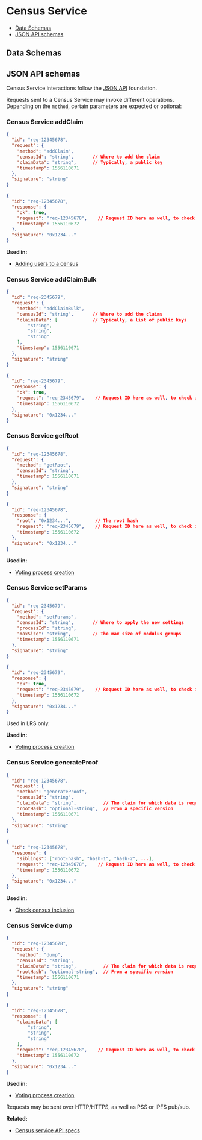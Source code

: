 # Census Service

- [Data Schemas](#data-schemas)
- [JSON API schemas](#json-api-schemas)

## Data Schemas

## JSON API schemas

Census Service interactions follow the [JSON API](/architecture/protocol/json-api) foundation.

Requests sent to a Census Service may invoke different operations. Depending on the `method`, certain parameters are expected or optional:

### Census Service addClaim

```json
{
  "id": "req-12345678",
  "request": {
    "method": "addClaim",
    "censusId": "string",       // Where to add the claim
    "claimData": "string",      // Typically, a public key
    "timestamp": 1556110671
  },
  "signature": "string"
}
```

```json
{
  "id": "req-12345678",
  "response": {
    "ok": true,
    "request": "req-12345678",    // Request ID here as well, to check its integrity as well
    "timestamp": 1556110672
  },
  "signature": "0x1234..."
}
```

**Used in:**

- [Adding users to a census](/architecture/sequence-diagrams?id=adding-users-to-a-census)

### Census Service addClaimBulk

```json
{
  "id": "req-2345679",
  "request": {
    "method": "addClaimBulk",
    "censusId": "string",       // Where to add the claims
    "claimsData": [             // Typically, a list of public keys
        "string",
        "string",
        "string"
    ],
    "timestamp": 1556110671
  },
  "signature": "string"
}
```
```json
{
  "id": "req-2345679",
  "response": {
    "ok": true,
    "request": "req-2345679",    // Request ID here as well, to check its integrity
    "timestamp": 1556110672
  },
  "signature": "0x1234..."
}
```

### Census Service getRoot

```json
{
  "id": "req-12345678",
  "request": {
    "method": "getRoot",
    "censusId": "string",
    "timestamp": 1556110671
  },
  "signature": "string"
}
```

```json
{
  "id": "req-12345678",
  "response": {
    "root": "0x1234...",         // The root hash
    "request": "req-2345679",    // Request ID here as well, to check its integrity
    "timestamp": 1556110672
  },
  "signature": "0x1234..."
}
```

**Used in:**

- [Voting process creation](/architecture/sequence-diagrams?id=voting-process-creation)

### Census Service setParams

```json
{
  "id": "req-2345679",
  "request": {
    "method": "setParams",
    "censusId": "string",       // Where to apply the new settings
    "processId": "string",
    "maxSize": "string",        // The max size of modulus groups
    "timestamp": 1556110671
  },
  "signature": "string"
}
```

```json
{
  "id": "req-2345679",
  "response": {
    "ok": true,
    "request": "req-2345679",    // Request ID here as well, to check its integrity as well
    "timestamp": 1556110672
  },
  "signature": "0x1234..."
}
```

Used in LRS only.

**Used in:**

- [Voting process creation](/architecture/sequence-diagrams?id=voting-process-creation)

### Census Service generateProof

```json
{
  "id": "req-12345678",
  "request": {
    "method": "generateProof",
    "censusId": "string",
    "claimData": "string",          // The claim for which data is requested
    "rootHash": "optional-string",  // From a specific version
    "timestamp": 1556110671
  },
  "signature": "string"
}
```

```json
{
  "id": "req-12345678",
  "response": {
    "siblings": ["root-hash", "hash-1", "hash-2", ...],
    "request": "req-12345678",    // Request ID here as well, to check its integrity as well
    "timestamp": 1556110672
  },
  "signature": "0x1234..."
}
```

**Used in:**

- [Check census inclusion](/architecture/sequence-diagrams?id=check-census-inclusion)
<!-- - [Casting a vote with ZK Snarks](/architecture/sequence-diagrams?id=casting-a-vote-with-zk-snarks) -->

<!-- ### Census Service getChunk

```json
{
    "method": "getChunk",
    "censusId": "string",
    "rootHash": "optional-string",  // from a specific version
    "publicKeyModulus": 4321
}
```
```json
{
    "error": false,
    "response": "string"
}
```

**Used in:**

- [Casting a vote with Linkable Ring Signatures](/architecture/sequence-diagrams?id=casting-a-vote-with-linkable-ring-signatures)
-->

<!-- ### Census Service checkProof

```json
{
    "method": "checkProof",
    "censusId": "string",
    "claimData": "string",
    "rootHash": "optional-string",  // from a specific version
    "proofData": "string"
}
```
```json
{
    "error": false,
    "response": "string"
}
```
-->

<!-- ### Census Service getIdx

```json
{
    "method": "getIdx",
    "censusId": "string",
    "claimData": "string",
    "rootHash": "optional-string"
}
```
```json
{
    "error": false,
    "response": "string"
}
```
-->

### Census Service dump

```json
{
  "id": "req-12345678",
  "request": {
    "method": "dump",
    "censusId": "string",
    "claimData": "string",          // The claim for which data is requested
    "rootHash": "optional-string",  // From a specific version
    "timestamp": 1556110671
  },
  "signature": "string"
}
```

```json
{
  "id": "req-12345678",
  "response": {
    "claimsData": [
        "string",
        "string",
        "string"
    ],
    "request": "req-12345678",    // Request ID here as well, to check its integrity as well
    "timestamp": 1556110672
  },
  "signature": "0x1234..."
}
```

**Used in:**

- [Voting process creation](/architecture/sequence-diagrams?id=voting-process-creation)

Requests may be sent over HTTP/HTTPS, as well as PSS or IPFS pub/sub.

**Related:**

- [Census service API specs](https://github.com/vocdoni/go-dvote/tree/master/cmd/censushttp#api)

